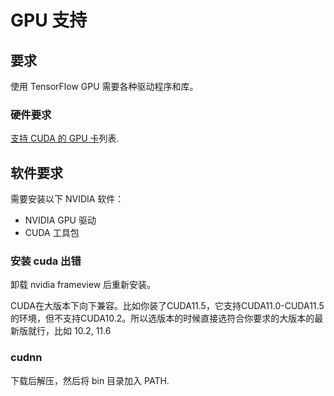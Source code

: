 # GPU 支持

## 要求

使用 TensorFlow GPU 需要各种驱动程序和库。

### 硬件要求

[支持 CUDA 的 GPU 卡](https://developer.nvidia.com/zh-cn/cuda-gpus)列表.

## 软件要求

需要安装以下 NVIDIA 软件：

- NVIDIA GPU 驱动
- CUDA 工具包

### 安装 cuda 出错

卸载 nvidia frameview 后重新安装。

CUDA在大版本下向下兼容。比如你装了CUDA11.5，它支持CUDA11.0-CUDA11.5的环境，但不支持CUDA10.2。所以选版本的时候直接选符合你要求的大版本的最新版就行，比如 10.2, 11.6

### cudnn

下载后解压，然后将 bin 目录加入 PATH.
